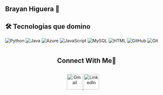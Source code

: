 ## Brayan Higuera  👋


## 🛠️ Tecnologías que domino

![Python](https://img.shields.io/badge/Python-70%25-3776ab?style=for-the-badge&logo=python&logoColor=white)
![Java](https://img.shields.io/badge/Java-60%25-ed8b00?style=for-the-badge&logo=java&logoColor=white)
![Azure](https://img.shields.io/badge/Azure-50%25-0078d4?style=for-the-badge&logo=microsoftazure&logoColor=white)
![JavaScript](https://img.shields.io/badge/JavaScript-50%25-f1e05a?style=for-the-badge&logo=javascript&logoColor=black)
![MySQL](https://img.shields.io/badge/MySQL-45%25-e38c00?style=for-the-badge&logo=mysql&logoColor=white)
![HTML](https://img.shields.io/badge/HTML-45%25-e34c26?style=for-the-badge&logo=html5&logoColor=white)
![GitHub](https://img.shields.io/badge/GitHub-30%25-f0f6fc?style=for-the-badge&logo=github&logoColor=black)
![Git](https://img.shields.io/badge/Git-20%25-f05032?style=for-the-badge&logo=git&logoColor=white)
<!-- Connect with me section -->
<div id="user-content-toc">
  <ul align="center">
    <summary><h2 style="display: inline-block">Connect With Me🤝</h2></summary>
  </ul>
</div>

<!-- Contact icons -->
<p align="center">
  <!-- Gmail -->
  <a href="brayanisaac507@gmail.com" target="_blank">
    <img src="https://cdn.jsdelivr.net/gh/devicons/devicon/icons/google/google-original.svg" alt="Gmail" height="50" width="50" />
  </a>
  
  <!-- LinkedIn -->
  <a href="https://www.linkedin.com/in/brayan-higuera-27a693344/" target="_blank">
    <img src="https://cdn.jsdelivr.net/gh/devicons/devicon/icons/linkedin/linkedin-original.svg" alt="LinkedIn" height="50" width="50" />
  </a>
 

  
